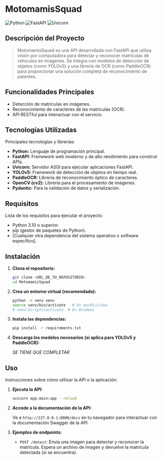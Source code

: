 # MotomamisSquad

![Python](https://img.shields.io/badge/Python-3.10+-blue.svg)
![FastAPI](https://img.shields.io/badge/FastAPI-0.100.0+-green.svg)
![Uvicorn](https://img.shields.io/badge/Uvicorn-0.23.0+-purple.svg)

## Descripción del Proyecto

> MotomamisSquad es una API desarrollada con FastAPI que utiliza visión por computadora para detectar y reconocer matrículas de vehículos en imágenes. Se integra con modelos de detección de objetos (como YOLOv5) y una librería de OCR (como PaddleOCR) para proporcionar una solución completa de reconocimiento de patentes.

## Funcionalidades Principales

* Detección de matrículas en imágenes.
* Reconocimiento de caracteres de las matrículas (OCR).
* API RESTful para interactuar con el servicio.

## Tecnologías Utilizadas

Principales tecnologías y librerías:

* **Python:** Lenguaje de programación principal.
* **FastAPI:** Framework web moderno y de alto rendimiento para construir APIs.
* **Uvicorn:** Servidor ASGI para ejecutar aplicaciones FastAPI.
* **YOLOv5:** Framework de detección de objetos en tiempo real.
* **PaddleOCR:** Librería de reconocimiento óptico de caracteres.
* **OpenCV (cv2):** Librería para el procesamiento de imágenes.
* **Pydantic:** Para la validación de datos y serialización.

## Requisitos

Lista de los requisitos para ejecutar el proyecto:

* Python 3.10 o superior.
* pip (gestor de paquetes de Python).
* [Cualquier otra dependencia del sistema operativo o software específico].

## Instalación


1.  **Clona el repositorio:**

    ```bash
    git clone <URL_DE_TU_REPOSITORIO>
    cd MotomamisSquad
    ```

2.  **Crea un entorno virtual (recomendado):**

    ```bash
    python -m venv venv
    source venv/bin/activate   # En macOS/Linux
    # venv\Scripts\activate  # En Windows
    ```

3.  **Instala las dependencias:**

    ```bash
    pip install -r requirements.txt
    ```

4.  **Descarga los modelos necesarios (si aplica para YOLOv5 y PaddleOCR):**

    *SE TIENE QUE COMPLETAR*

## Uso

Instrucciones sobre cómo utilizar la API o la aplicación:

1.  **Ejecuta la API:**

    ```bash
    uvicorn app.main:app --reload
    ```

2.  **Accede a la documentación de la API:**

    Ve a `http://127.0.0.1:8000/docs` en tu navegador para interactuar con la documentación Swagger de la API.

3.  **Ejemplos de endpoints:**

    * `POST /detect`: Envía una imagen para detectar y reconocer la matrícula. Espera un archivo de imagen y devuelve la matrícula detectada (si se encuentra).